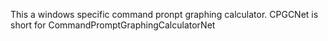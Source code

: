 ﻿This a windows specific command pronpt graphing calculator.
CPGCNet is short for CommandPromptGraphingCalculatorNet